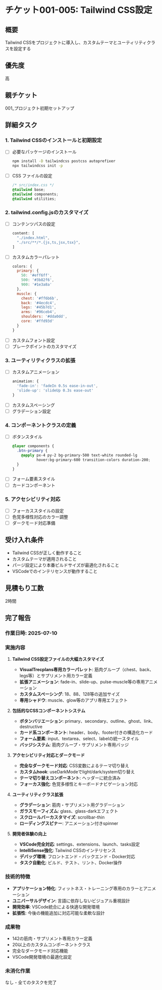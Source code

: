 # チケット001-005: Tailwind CSS設定

## 概要
Tailwind CSSをプロジェクトに導入し、カスタムテーマとユーティリティクラスを設定する

## 優先度
高

## 親チケット
001_プロジェクト初期セットアップ

## 詳細タスク

### 1. Tailwind CSSのインストールと初期設定
- [ ] 必要なパッケージのインストール
  ```bash
  npm install -D tailwindcss postcss autoprefixer
  npx tailwindcss init -p
  ```
- [ ] CSS ファイルの設定
  ```css
  /* src/index.css */
  @tailwind base;
  @tailwind components;
  @tailwind utilities;
  ```

### 2. tailwind.config.jsのカスタマイズ
- [ ] コンテンツパスの設定
  ```javascript
  content: [
    "./index.html",
    "./src/**/*.{js,ts,jsx,tsx}",
  ]
  ```
- [ ] カスタムカラーパレット
  ```javascript
  colors: {
    primary: {
      50: '#eff6ff',
      500: '#3b82f6',
      900: '#1e3a8a'
    },
    muscle: {
      chest: '#ff6b6b',
      back: '#4ecdc4',
      legs: '#45b7d1',
      arms: '#96ceb4',
      shoulders: '#dda0dd',
      core: '#ffd93d'
    }
  }
  ```
- [ ] カスタムフォント設定
- [ ] ブレークポイントのカスタマイズ

### 3. ユーティリティクラスの拡張
- [ ] カスタムアニメーション
  ```javascript
  animation: {
    'fade-in': 'fadeIn 0.5s ease-in-out',
    'slide-up': 'slideUp 0.3s ease-out'
  }
  ```
- [ ] カスタムスペーシング
- [ ] グラデーション設定

### 4. コンポーネントクラスの定義
- [ ] ボタンスタイル
  ```css
  @layer components {
    .btn-primary {
      @apply px-4 py-2 bg-primary-500 text-white rounded-lg 
             hover:bg-primary-600 transition-colors duration-200;
    }
  }
  ```
- [ ] フォーム要素スタイル
- [ ] カードコンポーネント

### 5. アクセシビリティ対応
- [ ] フォーカススタイルの設定
- [ ] 色覚多様性対応のカラー調整
- [ ] ダークモード対応準備

## 受け入れ条件
- Tailwind CSSが正しく動作すること
- カスタムテーマが適用されること
- パージ設定により本番ビルドサイズが最適化されること
- VSCodeでのインテリセンスが動作すること

## 見積もり工数
2時間

## 完了報告
### 作業日時: 2025-07-10

### 実施内容
1. **Tailwind CSS設定ファイルの大幅カスタマイズ**
   - **VisualTrecplans専用カラーパレット**: 筋肉グループ（chest、back、legs等）とサプリメント用カラー定義
   - **拡張アニメーション**: fade-in、slide-up、pulse-muscle等の専用アニメーション
   - **カスタムスペーシング**: 18、88、128等の追加サイズ
   - **専用シャドウ**: muscle、glow等のアプリ専用エフェクト

2. **包括的なCSSコンポーネントシステム**
   - **ボタンバリエーション**: primary、secondary、outline、ghost、link、destructive
   - **カード系コンポーネント**: header、body、footer付きの構造化カード
   - **フォーム要素**: input、textarea、select、labelの統一スタイル
   - **バッジシステム**: 筋肉グループ・サプリメント専用バッジ

3. **アクセシビリティ対応とダークモード**
   - **完全なダークモード対応**: CSS変数によるテーマ切り替え
   - **カスタムhook**: useDarkModeでlight/dark/system切り替え
   - **テーマ切り替えコンポーネント**: ヘッダーに統合済み
   - **フォーカス強化**: 色覚多様性とキーボードナビゲーション対応

4. **ユーティリティクラス拡張**
   - **グラデーション**: 筋肉・サプリメント用グラデーション
   - **ガラスモーフィズム**: glass、glass-darkエフェクト
   - **スクロールバーカスタマイズ**: scrollbar-thin
   - **ローディングスピナー**: アニメーション付きspinner

5. **開発者体験の向上**
   - **VSCode完全対応**: settings、extensions、launch、tasks設定
   - **IntelliSense強化**: Tailwind CSSのインテリセンス
   - **デバッグ環境**: フロントエンド・バックエンド・Docker対応
   - **タスク自動化**: ビルド、テスト、リント、Docker操作

### 技術的特徴
- **アプリケーション特化**: フィットネス・トレーニング専用のカラーとアニメーション
- **ユニバーサルデザイン**: 言語に依存しないビジュアル重視設計
- **開発効率**: VSCode統合による快適な開発環境
- **拡張性**: 今後の機能追加に対応可能な柔軟な設計

### 成果物
- 142の筋肉・サプリメント専用カラー定義
- 20以上のカスタムコンポーネントクラス
- 完全なダークモード対応機能
- VSCode開発環境の最適化設定

### 未消化作業
なし - 全てのタスクを完了